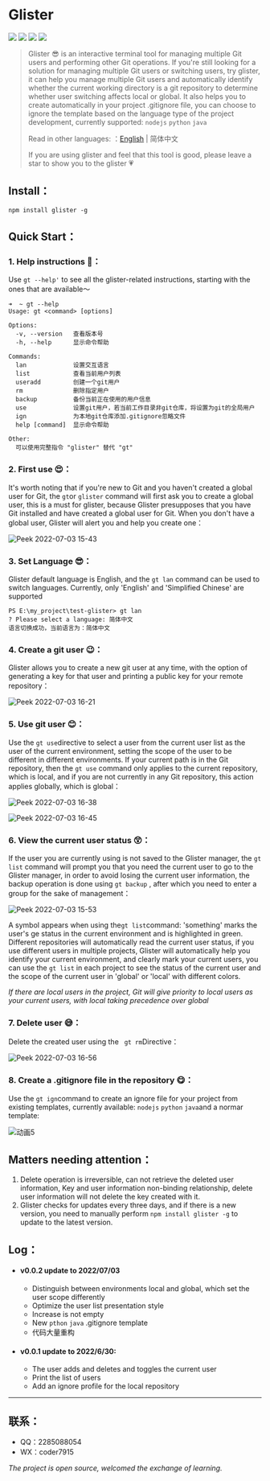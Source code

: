 # Glister

![](https://img.shields.io/badge/npm%20package-v0.0.1-yellow) ![](https://img.shields.io/badge/node->=16.15.0-blue?color=red&) ![](https://img.shields.io/badge/commander-v9.3.0-brightgreen) ![](https://img.shields.io/badge/inquirer-v8.2.4-green)  

> Glister 😎 is an interactive terminal tool for managing multiple Git users and performing other Git operations. If you're still looking for a solution for managing multiple Git users or switching users, try glister, it can help you manage multiple Git users and automatically identify whether the current working directory is a git repository to determine whether user switching affects local or global. It also helps you to create automatically in your project .gitignore file, you can choose to ignore the template based on the language type of the project development, currently supported: `nodejs` `python` `java`
>
> Read in other languages: ：[English](https://github.com/loclink/glister/blob/master/docs/readme_en.md) | 简体中文
>
> If you are using glister and feel that this tool is good, please leave a star to show you to the glister :heartpulse:



## Install：

``` shell
npm install glister -g
```



## Quick Start：

### 1. Help instructions :grimacing:：

Use `gt --help'` to see all the glister-related instructions, starting with the ones that are available～ 

```shell
➜  ~ gt --help
Usage: gt <command> [options]

Options:
  -v, --version   查看版本号
  -h, --help      显示命令帮助

Commands:
  lan             设置交互语言
  list            查看当前用户列表
  useradd         创建一个git用户
  rm              删除指定用户
  backup          备份当前正在使用的用户信息
  use             设置git用户，若当前工作目录非git仓库，将设置为git的全局用户
  ign             为本地git仓库添加.gitignore忽略文件
  help [command]  显示命令帮助

Other:
  可以使用完整指令 "glister" 替代 "gt"
```



### 2. First use :heart_eyes:：

It's worth noting that if you're new to Git and you haven't created a global user for Git, the `gt`or `glister` command will first ask you to create a global user, this is a must for glister, because Glister presupposes that you have Git installed and have created a global user for Git. When you don't have a global user, Glister will alert you and help you create one：

![Peek 2022-07-03 15-43](https://tvax2.sinaimg.cn/large/0087ufIQgy1h3ts9rb8hqg30oc0jb4qs.gif)



### 3. Set Language  :sunglasses:：

Glister default language is English, and the `gt lan` command can be used to switch languages. Currently, only 'English' and 'Simplified Chinese' are supported

```shell
PS E:\my_project\test-glister> gt lan
? Please select a language: 简体中文
语言切换成功，当前语言为：简体中文
```



### 4. Create a git user :wink:：

Glister allows you to create a new git user at any time, with the option of generating a key for that user and printing a public key for your remote repository：

![Peek 2022-07-03 16-21](https://tvax1.sinaimg.cn/large/0087ufIQgy1h3ttc0ttxxg30oc0jbn8a.gif)



### 5. Use git user :blush:：

Use the `gt use`directive to select a user from the current user list as the user of the current environment, setting the scope of the user to be different in different environments. If your current path is in the Git repository, then the `gt use` command only applies to the current repository, which is local, and if you are not currently in any Git repository, this action applies globally, which is global：

![Peek 2022-07-03 16-38](https://tvax4.sinaimg.cn/large/0087ufIQgy1h3tttv25qfg30oc0jbq9h.gif)

![Peek 2022-07-03 16-45](https://tva2.sinaimg.cn/large/0087ufIQgy1h3tu1ew1ghg30oc0jb7ds.gif)



### 6. View the current user status :astonished:：

If the user you are currently using is not saved to the Glister manager, the `gt list` command will prompt you that you need the current user to go to the Glister manager, in order to avoid losing the current user information, the backup operation is done using `gt backup` , after which you need to enter a group for the sake of management：

![Peek 2022-07-03 15-53](https://tvax4.sinaimg.cn/large/0087ufIQgy1h3tsiliy4hg30oc0jbjyc.gif)

A symbol appears when using the`gt list`command: 'something' marks the user's ge status in the current environment and is highlighted in green. Different repositories will automatically read the current user status, if you use different users in multiple projects, Glister will automatically help you identify your current environment, and clearly mark your current users, you can use the `gt list` in each project to see the status of the current user and the scope of the current user in 'global' or 'local' with different colors.

*If there are local users in the project, Git will give priority to local users as your current users, with local taking precedence over global*



### 7. Delete user :sweat_smile:：

Delete the created user using the ` gt rm`Directive：

![Peek 2022-07-03 16-56](https://tva2.sinaimg.cn/large/0087ufIQgy1h3tudktcjlg30oc0jbgr5.gif)



### 8. Create a .gitignore file in the repository :yum:：

Use the `gt ign`command to create an ignore file for your project from existing templates, currently available: `nodejs` `python` `java`and a normar template:

![动画5](https://tva4.sinaimg.cn/large/0087ufIQly1h3qejrapeqg30s50jxnjv.gif)



## Matters needing attention：

1. Delete operation is irreversible, can not retrieve the deleted user information, Key and user information non-binding relationship, delete user information will not delete the key created with it.
2. Glister checks for updates every three days, and if there is a new version, you need to manually perform `npm install glister -g` to update to the latest version.

## Log：

- #### v0.0.2 update to 2022/07/03

  - Distinguish between environments local and global, which set the user scope differently
  - Optimize the user list presentation style
  - Increase is not empty
  - New `pthon` `java` .gitignore template
  - 代码大量重构

- #### v0.0.1 update to 2022/6/30:

  - The user adds and deletes and toggles the current user
  - Print the list of users
  - Add an ignore profile for the local repository

***

## 联系：

- QQ：2285088054
- WX：coder7915

*The project is open source, welcomed the exchange of learning.*

